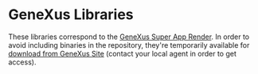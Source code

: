 # GeneXus Libraries

These libraries correspond to the [GeneXus Super App Render](../../SuperAppRender.md). In order to avoid including binaries in the repository, they're temporarily available for [download from GeneXus Site](https://www.genexus.com/en/developers/downloadcenter?data=6010) (contact your local agent in order to get access).
